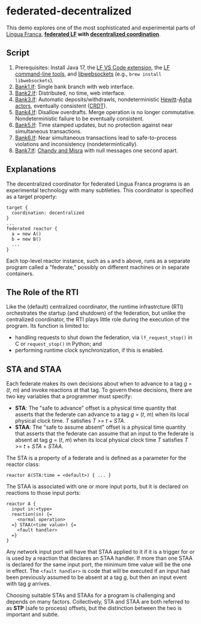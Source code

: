 # federated-decentralized
This demo explores one of the most sophisticated and experimental parts of [Lingua Franca](https://lf-lang.org), **[federated LF](https://www.lf-lang.org/docs/next/writing-reactors/distributed-execution/) with [decentralized coordination](https://www.lf-lang.org/docs/next/writing-reactors/distributed-execution#decentralized-coordination)**.

## Script

1. Prerequisites: Install 
   Java 17,
   the [LF VS Code extension](https://www.lf-lang.org/docs/installation#visual-studio-code),
   the [LF command-line tools](https://www.lf-lang.org/docs/installation#cli-tools), and
   <a href="https://libwebsockets.org">libwebsockets</a> (e.g., `brew install libwebsockets`).
2. [Bank1.lf](src/Bank1.lf): Single bank branch with web interface.
3. [Bank2.lf](src/Bank2.lf): Distributed, no time, web interface.
4. [Bank3.lf](src/Bank3.lf): Automatic deposits/withdrawls, nondeterministic [Hewitt](https://www.sciencedirect.com/science/article/abs/pii/0004370277900339)-[Agha actors](https://dl.acm.org/doi/abs/10.1145/83880.84528), eventually consistent ([CRDT](https://pages.lip6.fr/Marc.Shapiro/papers/RR-7687.pdf)).
3. [Bank4.lf](src/Bank4.lf): Disallow overdrafts. Merge operation is no longer commutative. Nondeterministic failure to be eventually consistent.
3. [Bank5.lf](src/Bank5.lf): Time stamped updates, but no protection against near simultaneous transactions.
3. [Bank6.lf](src/Bank6.lf): Near simultaneous transactions lead to safe-to-process violations and inconsistency (nondetermintically).
4. [Bank7.lf](src/Bank7.lf): [Chandy and Misra](https://ieeexplore.ieee.org/abstract/document/1702653) with null messages one second apart.

## Explanations

The decentralized coordinator for federated Lingua Franca programs is an experimental technology with many subtleties. This coordinator is specified as a target property:

```
target {
  coordination: decentralized
}
...
federated reactor {
  a = new A()
  b = new B()
  ...
}
```

Each top-level reactor instance, such as `a` and `b` above, runs as a separate program called a "federate," possibly on different machines or in separate containers.

## The Role of the RTI
Like the (default) centralized coordinator, the runtime infrastrcture (RTI) orchestrates the startup (and shutdown) of the federation, but unlike the centralized coordinator, the RTI plays little role during the execution of the program. Its function is limited to:

* handling requests to shut down the federation, via `lf_request_stop()` in C or `request_stop()` in Python; and
* performing runtime clock synchronization, if this is enabled.

## STA and STAA
Each federate makes its own decisions about when to advance to a tag _g_ = (_t_, _m_) and invoke reactions at that tag.  To govern these decisions, there are two key variables that a programmer must specify:

* **STA**: The "safe to advance" offset is a physical time quantity that asserts that the federate can advance to a tag _g_ = (_t_, _m_) when its local physical clock time. _T_ satisfies _T_ >= _t_ + _STA_.
* **STAA**: The "safe to assume absent" offset is a physical time quantity that asserts that the federate can assume that an input to the federate is absent at tag _g_ = (_t_, _m_) when its local physical clock time _T_ satisfies _T_ >= _t_ + _STA_ + _STAA_.

The STA is a property of a federate and is defined as a parameter for the reactor class:

```
reactor A(STA:time = <default>) { ... }
```

The STAA is associated with one or more input ports, but it is declared on reactions to those input ports:

```
reactor A {
  input in:<type>
  reaction(in) {=
    <normal operation>
  =} STAA(<time value>) {=
    <fault handler>
  =}
}
```

Any network input port will have that STAA applied to it if it is a trigger for or is used by a reaction that declares an STAA handler.
If more than one STAA is declared for the same input port, the minimum time value will be the one in effect.  The `<fault handler>` is code that will be executed if an input had been previously assumed to be absent at a tag _g_, but then an input event with tag _g_ arrives.

Choosing suitable STAs and STAAs for a program is challenging and depends on many factors.  Collectively, STA and STAA are both referred to as **STP** (safe to process) offsets, but the distinction between the two is important and subtle.
